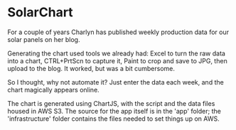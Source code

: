 # SolarChart
For a couple of years Charlyn has published weekly production data for our solar panels on her blog.

Generating the chart used tools we already had:  Excel to turn the raw data into a chart, CTRL+PrtScn to capture it, Paint to crop and save to JPG, then upload to the blog.  It worked, but was a bit cumbersome.

So I thought, why not automate it?  Just enter the data each week, and the chart magically appears online.

The chart is generated using ChartJS, with the script and the data files housed in AWS S3.  The source for the app itself is in the 'app' folder; the 'infrastructure' folder contains the files needed to set things up on AWS.

